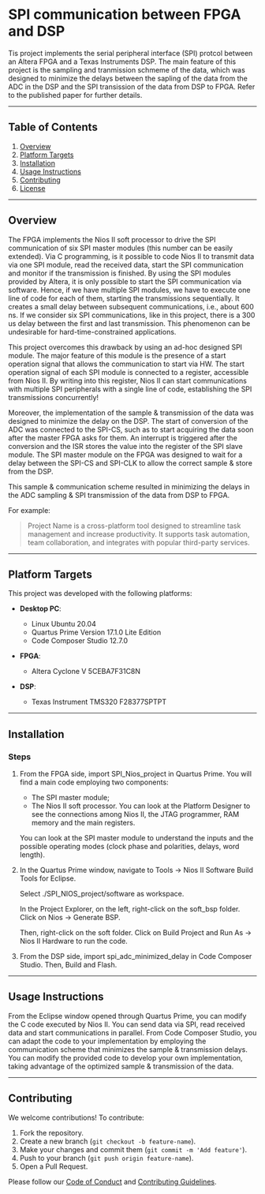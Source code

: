 # SPI communication between FPGA and DSP

Tis project implements the serial peripheral interface (SPI) protcol between an Altera FPGA and a Texas Instruments DSP.
The main feature of this project is the sampling and tranmission schmeme of the data, which was designed to minimize the delays between the sapling of the data from the ADC
in the DSP and the SPI transission of the data from DSP to FPGA. Refer to the published paper for further details.

---

## Table of Contents

1. [Overview](#overview)
2. [Platform Targets](#platform-targets)
3. [Installation](#installation)
4. [Usage Instructions](#usage-instructions)
5. [Contributing](#contributing)
6. [License](#license)

---

## Overview

The FPGA implements the Nios II soft processor to drive the SPI communication of six SPI master modules (this number can be easily extended).
Via C programming, is it possible to code Nios II to transmit data via one SPI module, read the received data, start the SPI communication and monitor if the transmission is finished.
By using the SPI modules provided by Altera, it is only possible to start the SPI communication via software. Hence, if we have multiple SPI modules, we have to execute one
line of code for each of them, starting the transmissions sequentially.
It creates a small delay between subsequent communications, i.e., about 600 ns. If we consider six SPI communications, like in this project, there is a 300 us delay between
the first and last transmission. This phenomenon can be undesirable for hard-time-constrained applications.

This project overcomes this drawback by using an ad-hoc designed SPI module.
The major feature of this module is the presence of a start operation signal that allows the communication to start via HW.
The start operation signal of each SPI module is connected to a register, accessible from Nios II.
By writing into this register, Nios II can start communications with multiple SPI peripherals with a single line of code, establishing the SPI transmissions concurrently!

Moreover, the implementation of the sample & transmission of the data was designed to minimize the delay on the DSP.
The start of conversion of the ADC was connected to the SPI-CS, such as to start acquiring the data soon after the master FPGA asks for them. 
An interrupt is triggered after the conversion and the ISR stores the value into the register of the SPI slave module.
The SPI master module on the FPGA was designed to wait for a delay between the SPI-CS and SPI-CLK to allow the correct sample & store from the DSP.

This sample & communication scheme resulted in minimizing the delays in the ADC sampling & SPI transmission of the data from DSP to FPGA.

For example:

> Project Name is a cross-platform tool designed to streamline task management and increase productivity. It supports task automation, team collaboration, and integrates with popular third-party services.

---

## Platform Targets

This project was developed with the following platforms:

- **Desktop PC**:
  - Linux Ubuntu 20.04
  - Quartus Prime Version 17.1.0 Lite Edition
  - Code Composer Studio 12.7.0

- **FPGA**:
  - Altera Cyclone V 5CEBA7F31C8N

- **DSP**:
  - Texas Instrument TMS320 F28377SPTPT

---

## Installation

### Steps

1. From the FPGA side, import SPI_Nios_project in Quartus Prime.
   You will find a main code employing two components:
   - The SPI master module;
   - The Nios II soft processor.
   You can look at the Platform Designer to see the connections among Nios II, the JTAG programmer, RAM memory and the main registers.

   You can look at the SPI master module to understand the inputs and the possible operating modes (clock phase and polarities, delays, word length).

2. In the Quartus Prime window, navigate to Tools -> Nios II Software Build Tools for Eclipse.
 
    Select ./SPI_NIOS_project/software as workspace.
   
    In the Project Explorer, on the left, right-click on the soft_bsp folder. Click on Nios -> Generate BSP.
   
    Then, right-click on the soft folder. Click on Build Project and Run As -> Nios II Hardware to run the code.

3. From the DSP side, import spi_adc_minimized_delay in Code Composer Studio. Then, Build and Flash.

---

## Usage Instructions

From the Eclipse window opened through Quartus Prime, you can modify the C code executed by Nios II. You can send data via SPI, read received data and start communications in parallel.
From Code Composer Studio, you can adapt the code to your implementation by employing the communication scheme that minimizes the sample & transmission delays.
You can modify the provided code to develop your own implementation, taking advantage of the optimized sample & transmission of the data.

---

## Contributing

We welcome contributions! To contribute:

1. Fork the repository.
2. Create a new branch (`git checkout -b feature-name`).
3. Make your changes and commit them (`git commit -m 'Add feature'`).
4. Push to your branch (`git push origin feature-name`).
5. Open a Pull Request.

Please follow our [Code of Conduct](CODE_OF_CONDUCT.md) and [Contributing Guidelines](CONTRIBUTING.md).

